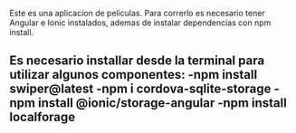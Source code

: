 Este es una aplicacion de peliculas.
Para correrlo es necesario tener Angular e Ionic instalados, ademas de instalar dependencias con npm install.

Es necesario installar desde la terminal para utilizar algunos componentes:
  -npm install swiper@latest
  -npm i cordova-sqlite-storage
  -npm install @ionic/storage-angular
  -npm install localforage
  -
